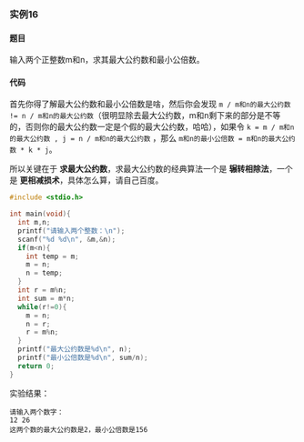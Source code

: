 ### 实例16

#### 题目

输入两个正整数m和n，求其最大公约数和最小公倍数。

#### 代码

首先你得了解最大公约数和最小公倍数是啥，然后你会发现 `m / m和n的最大公约数 != n / m和n的最大公约数`（很明显除去最大公约数，m和n剩下来的部分是不等的，否则你的最大公约数一定是个假的最大公约数，哈哈），如果令 `k = m / m和n的最大公约数 , j = n / m和n的最大公约数` ，那么 `m和n的最小公倍数 = m和n的最大公约数 * k * j`。

所以关键在于 **求最大公约数**，求最大公约数的经典算法一个是 **辗转相除法**，一个是 **更相减损术**，具体怎么算，请自己百度。

```c
#include <stdio.h>

int main(void){
  int m,n;
  printf("请输入两个整数：\n");
  scanf("%d %d\n", &m,&n);
  if(m<n){
    int temp = m;
    m = n;
    n = temp;
  }
  int r = m%n;
  int sum = m*n;
  while(r!=0){
    m = n;
    n = r;
    r = m%n;
  }
  printf("最大公约数是%d\n", n);
  printf("最小公倍数是%d\n", sum/n);
  return 0;
}
```

实验结果：

```
请输入两个数字：
12 26
这两个数的最大公约数是2，最小公倍数是156
```
